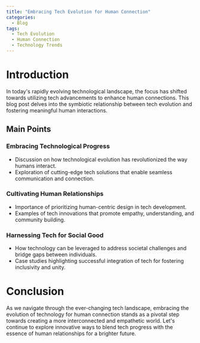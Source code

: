 ```yaml
---
title: "Embracing Tech Evolution for Human Connection"
categories:
  - Blog
tags:
  - Tech Evolution
  - Human Connection
  - Technology Trends
---
```


# Introduction
In today's rapidly evolving technological landscape, the focus has shifted towards utilizing tech advancements to enhance human connections. This blog post delves into the symbiotic relationship between tech evolution and fostering meaningful human interactions.

## Main Points
### Embracing Technological Progress
- Discussion on how technological evolution has revolutionized the way humans interact.
- Exploration of cutting-edge tech solutions that enable seamless communication and connection.

### Cultivating Human Relationships
- Importance of prioritizing human-centric design in tech development.
- Examples of tech innovations that promote empathy, understanding, and community building.

### Harnessing Tech for Social Good
- How technology can be leveraged to address societal challenges and bridge gaps between individuals.
- Case studies highlighting successful integration of tech for fostering inclusivity and unity.

# Conclusion
As we navigate through the ever-changing tech landscape, embracing the evolution of technology for human connection stands as a pivotal step towards creating a more interconnected and empathetic world. Let's continue to explore innovative ways to blend tech progress with the essence of human relationships for a brighter future.